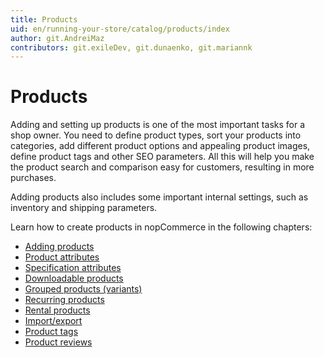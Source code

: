```yaml
---
title: Products
uid: en/running-your-store/catalog/products/index
author: git.AndreiMaz
contributors: git.exileDev, git.dunaenko, git.mariannk
---
```


# Products

Adding and setting up products is one of the most important tasks for a shop owner. You need to define product types, sort your products into categories, add different product options and appealing product images, define product tags and other SEO parameters. All this will help you make the product search and comparison easy for customers, resulting in more purchases.

Adding products also includes some important internal settings, such as inventory and shipping parameters.

Learn how to create products in nopCommerce in the following chapters:

- [Adding products](xref:en/running-your-store/catalog/products/add-products)
- [Product attributes](xref:en/running-your-store/catalog/products/product-attributes)
- [Specification attributes](xref:en/running-your-store/catalog/products/specification-attributes)
- [Downloadable products](xref:en/running-your-store/catalog/products/downloadable-products)
- [Grouped products (variants)](xref:en/running-your-store/catalog/products/grouped-products-variants)
- [Recurring products](xref:en/running-your-store/catalog/products/recurring-products)
- [Rental products](xref:en/running-your-store/catalog/products/rental-products)
- [Import/export](xref:en/running-your-store/catalog/products/import-export-products)
- [Product tags](xref:en/running-your-store/catalog/products/product-tags)
- [Product reviews](xref:en/running-your-store/catalog/products/product-reviews)
